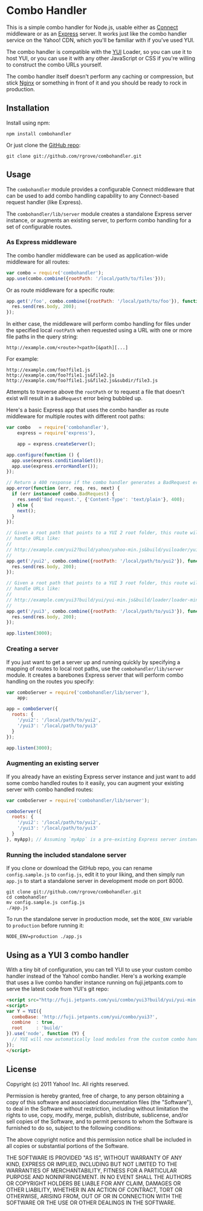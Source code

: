 Combo Handler
=============

This is a simple combo handler for Node.js, usable either as [Connect][]
middleware or as an [Express][] server. It works just like the combo handler
service on the Yahoo! CDN, which you'll be familiar with if you've used YUI.

The combo handler is compatible with the [YUI][] Loader, so you can use it to
host YUI, or you can use it with any other JavaScript or CSS if you're willing
to construct the combo URLs yourself.

The combo handler itself doesn't perform any caching or compression, but stick
[Nginx][] or something in front of it and you should be ready to rock in
production.

[Connect]: https://github.com/senchalabs/connect
[Express]: https://github.com/visionmedia/express
[Nginx]: http://nginx.org/
[YUI]: http://yuilibrary.com/


Installation
------------

Install using npm:

    npm install combohandler

Or just clone the [GitHub repo](https://github.com/rgrove/combohandler):

    git clone git://github.com/rgrove/combohandler.git


Usage
-----

The `combohandler` module provides a configurable Connect middleware that can be
used to add combo handling capability to any Connect-based request handler (like
Express).

The `combohandler/lib/server` module creates a standalone Express server instance,
or augments an existing server, to perform combo handling for a set of
configurable routes.


### As Express middleware

The combo handler middleware can be used as application-wide middleware for all
routes:

```js
var combo = require('combohandler');
app.use(combo.combine({rootPath: '/local/path/to/files'}));
```

Or as route middleware for a specific route:

```js
app.get('/foo', combo.combine({rootPath: '/local/path/to/foo'}), function (req, res) {
  res.send(res.body, 200);
});
```

In either case, the middleware will perform combo handling for files under the
specified local `rootPath` when requested using a URL with one or more file paths
in the query string:

    http://example.com/<route>?<path>[&path][...]

For example:

    http://example.com/foo?file1.js
    http://example.com/foo?file1.js&file2.js
    http://example.com/foo?file1.js&file2.js&subdir/file3.js

Attempts to traverse above the `rootPath` or to request a file that doesn't
exist will result in a `BadRequest` error being bubbled up.

Here's a basic Express app that uses the combo handler as route middleware for
multiple routes with different root paths:

```js
var combo   = require('combohandler'),
    express = require('express'),

    app = express.createServer();

app.configure(function () {
  app.use(express.conditionalGet());
  app.use(express.errorHandler());
});

// Return a 400 response if the combo handler generates a BadRequest error.
app.error(function (err, req, res, next) {
  if (err instanceof combo.BadRequest) {
    res.send('Bad request.', {'Content-Type': 'text/plain'}, 400);
  } else {
    next();
  }
});

// Given a root path that points to a YUI 2 root folder, this route will
// handle URLs like:
//
// http://example.com/yui2?build/yahoo/yahoo-min.js&build/yuiloader/yuiloader-min.js
//
app.get('/yui2', combo.combine({rootPath: '/local/path/to/yui2'}), function (req, res) {
  res.send(res.body, 200);
});

// Given a root path that points to a YUI 3 root folder, this route will
// handle URLs like:
//
// http://example.com/yui3?build/yui/yui-min.js&build/loader/loader-min.js
//
app.get('/yui3', combo.combine({rootPath: '/local/path/to/yui3'}), function (req, res) {
  res.send(res.body, 200);
});

app.listen(3000);
```

### Creating a server

If you just want to get a server up and running quickly by specifying a mapping
of routes to local root paths, use the `combohandler/lib/server` module. It creates
a barebones Express server that will perform combo handling on the routes you
specify:

```js
var comboServer = require('combohandler/lib/server'),
    app;

app = comboServer({
  roots: {
    '/yui2': '/local/path/to/yui2',
    '/yui3': '/local/path/to/yui3'
  }
});

app.listen(3000);
```

### Augmenting an existing server

If you already have an existing Express server instance and just want to add
some combo handled routes to it easily, you can augment your existing server
with combo handled routes:

```js
var comboServer = require('combohandler/lib/server');

comboServer({
  roots: {
    '/yui2': '/local/path/to/yui2',
    '/yui3': '/local/path/to/yui3'
  }
}, myApp); // Assuming `myApp` is a pre-existing Express server instance.
```

### Running the included standalone server

If you clone or download the GitHub repo, you can rename `config.sample.js` to
`config.js`, edit it to your liking, and then simply run `app.js` to start a
standalone server in development mode on port 8000.

    git clone git://github.com/rgrove/combohandler.git
    cd combohandler
    mv config.sample.js config.js
    ./app.js

To run the standalone server in production mode, set the `NODE_ENV` variable to
`production` before running it:

    NODE_ENV=production ./app.js


Using as a YUI 3 combo handler
------------------------------

With a tiny bit of configuration, you can tell YUI to use your custom combo
handler instead of the Yahoo! combo handler. Here's a working example that uses
a live combo handler instance running on fuji.jetpants.com to serve the latest
code from YUI's git repo:

```html
<script src="http://fuji.jetpants.com/yui/combo/yui3?build/yui/yui-min.js"></script>
<script>
var Y = YUI({
  comboBase: 'http://fuji.jetpants.com/yui/combo/yui3?',
  combine  : true,
  root     : 'build/'
}).use('node', function (Y) {
  // YUI will now automatically load modules from the custom combo handler.
});
</script>
```


License
-------

Copyright (c) 2011 Yahoo! Inc. All rights reserved.

Permission is hereby granted, free of charge, to any person obtaining a copy of
this software and associated documentation files (the "Software"), to deal in
the Software without restriction, including without limitation the rights to
use, copy, modify, merge, publish, distribute, sublicense, and/or sell copies of
the Software, and to permit persons to whom the Software is furnished to do so,
subject to the following conditions:

The above copyright notice and this permission notice shall be included in all
copies or substantial portions of the Software.

THE SOFTWARE IS PROVIDED "AS IS", WITHOUT WARRANTY OF ANY KIND, EXPRESS OR
IMPLIED, INCLUDING BUT NOT LIMITED TO THE WARRANTIES OF MERCHANTABILITY, FITNESS
FOR A PARTICULAR PURPOSE AND NONINFRINGEMENT. IN NO EVENT SHALL THE AUTHORS OR
COPYRIGHT HOLDERS BE LIABLE FOR ANY CLAIM, DAMAGES OR OTHER LIABILITY, WHETHER
IN AN ACTION OF CONTRACT, TORT OR OTHERWISE, ARISING FROM, OUT OF OR IN
CONNECTION WITH THE SOFTWARE OR THE USE OR OTHER DEALINGS IN THE SOFTWARE.
